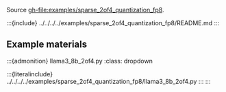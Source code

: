 Source <gh-file:examples/sparse_2of4_quantization_fp8>.

:::{include} ../../../../examples/sparse_2of4_quantization_fp8/README.md
:::

## Example materials

:::{admonition} llama3_8b_2of4.py
:class: dropdown

:::{literalinclude} ../../../../examples/sparse_2of4_quantization_fp8/llama3_8b_2of4.py
:::
:::

